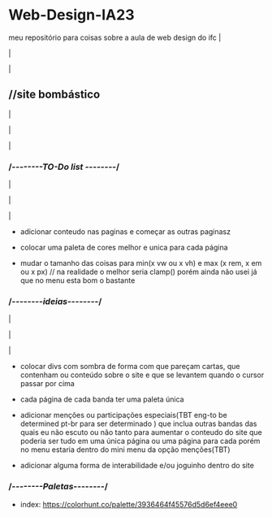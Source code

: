 # Web-Design-IA23
meu repositório para coisas sobre a aula de web design do ifc
|

|

|

## //site bombástico
|

|

|

### /*--------TO-Do list --------*/
|

|

|


* adicionar conteudo nas paginas e começar as outras paginasz 


* colocar uma paleta de cores melhor e unica para cada página 


* mudar o tamanho das coisas para min(x vw ou x vh) e max (x rem, x em  ou x px) // na realidade o melhor seria clamp() porém ainda não usei já que no menu esta bom o bastante






### /*--------ideias--------*/
|

|

|

* colocar divs com sombra de forma com que pareçam cartas, que contenham ou conteúdo sobre o site e que se levantem quando o cursor passar por cima


* cada página de cada banda ter uma paleta única


* adicionar menções ou participações especiais(TBT   eng-to be determined   pt-br para ser determinado ) que inclua outras bandas das quais eu não escuto ou não tanto para aumentar o conteudo do site que poderia ser tudo em uma única página ou uma página para cada porém no menu estaria dentro do mini menu da opção menções(TBT)


* adicionar alguma forma de interabilidade e/ou joguinho dentro do site






### /*--------Paletas--------*/

* index: https://colorhunt.co/palette/3936464f45576d5d6ef4eee0
